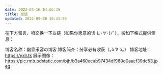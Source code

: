 ```yaml
---
date: 2022-08-16 04:06:39
title: 友链
updated: 2022-09-08 10:43:59
---
```

<div class="js-pjax">
    <div id="qexo-friends"></div>
    <link rel="stylesheet" href="https://npm.elemecdn.com/qexo-static@1.1.3/hexo/friends/friends.css"/>
    <script data-pjax src="https://npm.elemecdn.com/qexo-static@1.1.3/hexo/friends/friends.js"></script>
    <script>loadQexoFriends("qexo-friends", "https://admin-yxlr.tk")</script>
</div>
在下方留言，咱交换一下友链（如果你愿意的话 (｡･∀･)ﾉﾞ），按如下格式提供信息：

博客名称：幽香乐容の博客
博客简介：分享必有收获（｡ò ∀ ó｡）
博客地址：https://yxlr.tk
展示图像：https://pic.rmb.bdstatic.com/bjh/b3a460ecab97434df969e0aaef39dc53.jpeg

